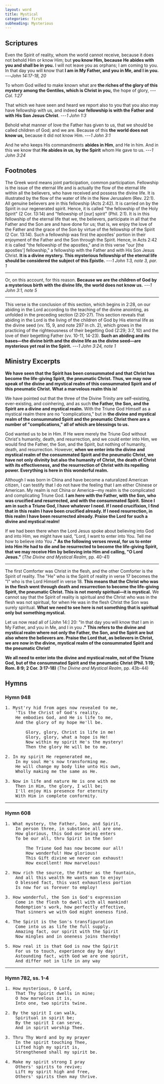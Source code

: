 ```yaml
---
layout: word
title: Mystical
categories: first
subheading: Mysterious
---
```


## Scriptures

Even the Spirit of reality, whom the world cannot receive, because it does not behold Him or know Him; but **you know Him, because He abides with you and shall be in you.** I will not leave you as orphans; I am coming to you. In that day you will know that **I am in My Father, and you in Me, and I in you.**
---_John 14:17-18, 20_

To whom God willed to make known what are **the riches of the glory of this mystery among the Gentiles, which is Christ in you,** the hope of glory,
---_Col. 1:27_

That which we have seen and heard we report also to you that you also may have fellowship with us, and indeed **our fellowship is with the Father and with His Son Jesus Christ**.
---_1 John 1:3_

Behold what manner of love the Father has given to us, that we should be called children of God; and we are. Because of this **the world does not know us,** because it did not know Him.
---_1 John 3:1_

And he who keeps His commandments **abides in Him**, and He in him. And in this we know that **He abides in us**, **by the Spirit** whom He gave to us.
---_1 John 3:24_

## Footnotes

The Greek word means joint participation, common participation. Fellowship is the issue of the eternal life and is actually the flow of the eternal life within all the believers, who have received and possess the divine life. It is illustrated by the flow of the water of life in the New Jerusalem (Rev. 22:1). All genuine believers are in this fellowship (Acts 2:42). It is carried on by the Spirit in our regenerated spirit. Hence, it is called "the fellowship of the Holy Spirit" (2 Cor. 13:14) and "fellowship of [our] spirit" (Phil. 2:1). It is in this fellowship of the eternal life that we, the believers, participate in all that the Father and the Son are and have done for us; that is, we enjoy the love of the Father and the grace of the Son by virtue of the fellowship of the Spirit (2 Cor. 13:14). Such a fellowship was first the apostles' portion in their enjoyment of the Father and the Son through the Spirit. Hence, in Acts 2:42 it is called "the fellowship of the apostles," and in this verse "our [the apostles'] fellowship," a fellowship with the Father and with His Son Jesus Christ. **It is a divine mystery. This mysterious fellowship of the eternal life should be considered the subject of this Epistle.**
---_1 John 1:3, note 3, par. 1_

---

Or, on this account, for this reason. **Because we are the children of God by a mysterious birth with the divine life, the world does not know us.**
---_1 John 3:1, note 5_

---

This verse is the conclusion of this section, which begins in 2:28, on our abiding in the Lord according to the teaching of the divine anointing, as unfolded in the preceding section (2:20-27). This section reveals that abiding in the Lord is the living of the children of God by His eternal life as the divine seed (vv. 15, 9, and note 297 in ch. 2), which grows in the practicing of the righteousness of their begetting God (2:29; 3:7, 10) and the love of their begetting Father (vv. 10-11, 14-23). **Such an abiding and its bases—the divine birth and the divine life as the divine seed—are mysterious yet real in the Spirit.**
---_1 John 3:24, note 1_

## Ministry Excerpts

**We have seen that the Spirit has been consummated and that Christ has become the life-giving Spirit, the pneumatic Christ. Thus, we may now speak of the divine and mystical realm of this consummated Spirit and of this pneumatic Christ. What a marvelous realm this is!**

We have pointed out that the three of the Divine Trinity are self-existing, ever-existing, and coinhering, and as such **the Father, the Son, and the Spirit are a divine and mystical realm.** With the Triune God Himself as a mystical realm there are no "complications," but in **the divine and mystical realm of the consummated Spirit and the pneumatic Christ there are a number of "complications," all of which are blessings to us.**

God wanted us to be in Him. If He were merely the Triune God without Christ's humanity, death, and resurrection, and we could enter into Him, we would find the Father, the Son, and the Spirit, but nothing of humanity, death, and resurrection. However, **when we enter into the divine and mystical realm of the consummated Spirit and the pneumatic Christ, we have not only divinity but also the humanity of Christ, the death of Christ with its effectiveness, and the resurrection of Christ with its repelling power. Everything is here in this wonderful realm.**

Although I was born in China and have become a naturalized American citizen, I can testify that I do not have the feeling that I am either Chinese or American. My realm is not China or America—my realm is the complicated and complicating Triune God. **I am here with the Father, with the Son, who was crucified and resurrected, and with the consummated Spirit. Since I am in such a Triune God, I have whatever I need. If I need crucifixion, I find that in this realm I have been crucified already. If I need resurrection, in this realm I have been resurrected already. Praise the Lord for such a divine and mystical realm!**

If we had been there when the Lord Jesus spoke about believing into God and into Him, we might have said, "Lord, I want to enter into You. Tell me how to believe into You **." As the following verses reveal, for us to enter into Him He had to die and be resurrected to become the life-giving Spirit, that we may receive Him by believing into Him and calling, "O Lord Jesus."** (_The Divine and Mystical Realm_, pp. 40-41)

---

The first Comforter was Christ in the flesh, and the other Comforter is the Spirit of reality. The "He" who is the Spirit of reality in verse 17 becomes the "I" who is the Lord Himself in verse 18. **This means that the Christ who was in the flesh went through death and resurrection to become the life-giving Spirit, the pneumatic Christ. This is not merely spiritual—it is mystical.** We cannot say that the Spirit of reality is spiritual and the Christ who was in the flesh was not spiritual, for when He was in the flesh Christ the Son was surely spiritual. **What we need to see here is not something that is spiritual only but something mystical.**

Let us now read all of [John 14:] 20: "In that day you will know that I am in My Father, and you in Me, and I in you **." This refers to the divine and mystical realm where not only the Father, the Son, and the Spirit are but also where the believers are. Praise the Lord that, as believers in Christ, we are now in the divine, mystical realm of the consummated Spirit and the pneumatic Christ!**

**We all need to enter into the divine and mystical realm, not of the Triune God, but of the consummated Spirit and the pneumatic Christ (Phil. 1:19; Rom. 8:9; 2 Cor. 3:17-18)** (_The Divine and Mystical Realm_, pp. 43b-44)

## Hymns

### Hymn 948

<pre>
1. Myst'ry hid from ages now revealed to me,
    'Tis the Christ of God's reality.
    He embodies God, and He is life to me,
    And the glory of my hope He'll be.

        Glory, glory, Christ is life in me!
        Glory, glory, what a hope is He!
        Now within my spirit He's the mystery!
        Then the glory He will be to me.

2. In my spirit He regenerated me,
    In my soul He's now transforming me.
    He will change my body like unto His own,
    Wholly making me the same as He.

3. Now in life and nature He is one with me
    Then in Him, the glory, I will be;
    I'll enjoy His presence for eternity
    With Him in complete conformity.
</pre>

---

### Hymn 608 

<pre>
1. What mystery, the Father, Son, and Spirit,
    In person three, in substance all are one.
    How glorious, this God our being enters
    To be our all, thru Spirit in the Son!

        The Triune God has now become our all!
        How wonderful! How glorious!
        This Gift divine we never can exhaust!
        How excellent! How marvelous!

2. How rich the source, the Father as the fountain,
    And all this wealth He wants man to enjoy!
    O blessed fact, this vast exhaustless portion
    Is now for us forever to employ!

3. How wonderful, the Son is God's expression
    Come in the flesh to dwell with all mankind!
    Redemption's work, how perfectly effective,
    That sinners we with God might oneness find.

4. The Spirit is the Son's transfiguration
    Come into us as life the full supply.
    Amazing fact, our spirit with the Spirit
    Now mingles and in oneness joins thereby!

5. How real it is that God is now the Spirit
    For us to touch, experience day by day!
    Astounding fact, with God we are one spirit,
    And differ not in life in any way
</pre>

---

### Hymn 782, ss. 1-4

<pre>
1. How mysterious, O Lord,
    That Thy Spirit dwells in mine;
    O how marvelous it is,
    Into one, two spirits twine.

2. By the spirit I can walk,
    Spiritual in spirit be;
    By the spirit I can serve,
    And in spirit worship Thee.

3. Thru Thy Word and by my prayer
    In the spirit touching Thee,
    Lifted high my spirit is,
    Strengthened shall my spirit be.

4. Make my spirit strong I pray
    Others' spirits to revive;
    Lift my spirit high and free,
    Others' spirits then may thrive.
</pre>
